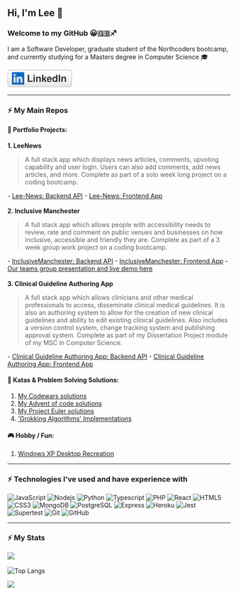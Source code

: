 <link href="style.css" rel="stylesheet"></link>

## Hi, I'm Lee 👋

### Welcome to my GitHub 😀🇬🇧♐️

I am a Software Developer, graduate student of the Northcoders bootcamp, and currently studying for a Masters degree in Computer Science 🎓

<p align="left">
	<a href="https://www.linkedin.com/in/leekirkham/"><img src="imgs/linkedin.svg" alt="LinkedIn"></a>
</p>

---
### ⚡ My Main Repos

#### 💼 Portfolio Projects:

<strong> 1. LeeNews</strong>
<blockquote>
A full stack app which displays news articles, comments, upvoting capability and user login.
	Users can also add comments, add news articles, and more.
Complete as part of a solo week long project on a coding bootcamp.
</blockquote>
- <a href="https://github.com/leekli/nc-news-backend">Lee-News: Backend API</a>
- <a href="https://github.com/leekli/nc-news-frontend">Lee-News: Frontend App</a>
<br /><br />
<strong> 2. Inclusive Manchester</strong>
<blockquote>
A full stack app which allows people with accessibility needs to review, rate and comment on
	public venues and businesses on how inclusive, accessible and friendly they are.
Complete as part of a 3 week group work project on a coding bootcamp.
</blockquote>
- <a href="https://github.com/leekli/AccessApp-Backend">InclusiveManchester: Backend API</a>
- <a href="https://github.com/leekli/AccessApp-Frontend">InclusiveManchester: Frontend App</a>
- <a href="https://northcoders.com/projects/march-2022/inclusive-manchester">Our teams group presentation and live demo here</a>
<br /><br />
<strong> 3. Clinical Guideline Authoring App</strong>

<blockquote>
A full stack app which allows clinicians and other medical professionals to access, disseminate clinical
	medical guidelines. It is also an authoring system to allow for the creation of new clinical
	guidelines and ability to edit existing clinical guidelines.
Also includes a version control system, change tracking system and publishing approval system.
Complete as part of my Dissertation Project module of my MSC in Computer Science.
</blockquote>
- <a href="https://github.com/leekli/clinical-guideline-app-BE">Clinical Guideline Authoring App: Backend API</a>
- <a href="https://github.com/leekli/clinical-guideline-app-FE">Clinical Guideline Authoring App: Frontend App</a>


#### 🧠 Katas & Problem Solving Solutions:

1. [My Codewars solutions](https://github.com/leekli/codewars-my-solutions)
3. [My Advent of code solutions](https://github.com/leekli/aoc2022)
4. [My Project Euler solutions](https://github.com/leekli/project-euler)
5. ['Grokking Algorithms' Implementations](https://github.com/leekli/grokking-algorithms-js)


#### 🎮 Hobby / Fun:

1. [Windows XP Desktop Recreation](https://github.com/leekli/windows-desktop-fun)

---

### ⚡ Technologies I've used and have experience with

![JavaScript](https://img.shields.io/badge/-JavaScript-black?style=flat-square&logo=javascript)
![Nodejs](https://img.shields.io/badge/-Nodejs-black?style=flat-square&logo=Node.js)
![Python](https://img.shields.io/badge/-Python-black?style=flat-square&logo=Python)
![Typescript](https://img.shields.io/badge/-Typescript-black?style=flat-square&logo=Typescript)
![PHP](https://img.shields.io/badge/-PHP-black?style=flat-square&logo=PHP)
![React](https://img.shields.io/badge/-React-black?style=flat-square&logo=react)
![HTML5](https://img.shields.io/badge/-HTML5-E34F26?style=flat-square&logo=html5&logoColor=white)
![CSS3](https://img.shields.io/badge/-CSS3-1572B6?style=flat-square&logo=css3)
![MongoDB](https://img.shields.io/badge/-MongoDB-black?style=flat-square&logo=mongodb)
![PostgreSQL](https://img.shields.io/badge/-PostgreSQL-336791?style=flat-square&logo=postgresql)
![Express](https://img.shields.io/badge/-Express-black?style=flat-square&logo=express)
![Heroku](https://img.shields.io/badge/-Heroku-430098?style=flat-square&logo=heroku)
![Jest](https://img.shields.io/badge/-Jest-black?style=flat-square&logo=jest)
![Supertest](https://img.shields.io/badge/-Supertest-black?style=flat-square&logo=supertest)
![Git](https://img.shields.io/badge/-Git-black?style=flat-square&logo=git)
![GitHub](https://img.shields.io/badge/-GitHub-181717?style=flat-square&logo=github)

---
### ⚡ My Stats

<img src="https://github-readme-stats.vercel.app/api?username=leekli&show_icons=true&theme=algolia" width="400">

![Top Langs](https://github-readme-stats.vercel.app/api/top-langs/?username=leekli&hide=TeX&layout=compact)

<a href="https://www.codewars.com/users/leekli" target=”_blank”><img src="https://www.codewars.com/users/leekli/badges/large" /></a>
